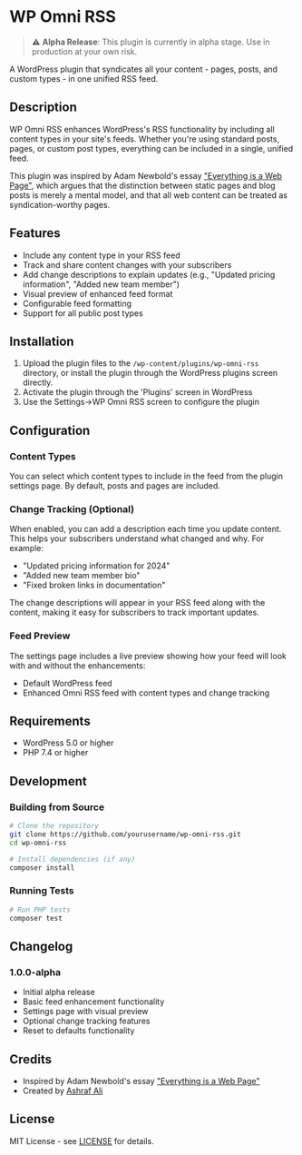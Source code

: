 # WP Omni RSS

> ⚠️ **Alpha Release**: This plugin is currently in alpha stage. Use in production at your own risk.

A WordPress plugin that syndicates all your content - pages, posts, and custom types - in one unified RSS feed.

## Description

WP Omni RSS enhances WordPress's RSS functionality by including all content types in your site's feeds. Whether you're using standard posts, pages, or custom post types, everything can be included in a single, unified feed.

This plugin was inspired by Adam Newbold's essay ["Everything is a Web Page"](https://notes.neatnik.net/2025/01/everything-is-a-web-page), which argues that the distinction between static pages and blog posts is merely a mental model, and that all web content can be treated as syndication-worthy pages.

## Features

* Include any content type in your RSS feed
* Track and share content changes with your subscribers
* Add change descriptions to explain updates (e.g., "Updated pricing information", "Added new team member")
* Visual preview of enhanced feed format
* Configurable feed formatting
* Support for all public post types

## Installation

1. Upload the plugin files to the `/wp-content/plugins/wp-omni-rss` directory, or install the plugin through the WordPress plugins screen directly.
2. Activate the plugin through the 'Plugins' screen in WordPress
3. Use the Settings->WP Omni RSS screen to configure the plugin

## Configuration

### Content Types
You can select which content types to include in the feed from the plugin settings page. By default, posts and pages are included.

### Change Tracking (Optional)
When enabled, you can add a description each time you update content. This helps your subscribers understand what changed and why. For example:
- "Updated pricing information for 2024"
- "Added new team member bio"
- "Fixed broken links in documentation"

The change descriptions will appear in your RSS feed along with the content, making it easy for subscribers to track important updates.

### Feed Preview
The settings page includes a live preview showing how your feed will look with and without the enhancements:
- Default WordPress feed
- Enhanced Omni RSS feed with content types and change tracking

## Requirements

- WordPress 5.0 or higher
- PHP 7.4 or higher

## Development

### Building from Source

```bash
# Clone the repository
git clone https://github.com/yourusername/wp-omni-rss.git
cd wp-omni-rss

# Install dependencies (if any)
composer install
```

### Running Tests

```bash
# Run PHP tests
composer test
```

## Changelog

### 1.0.0-alpha
* Initial alpha release
* Basic feed enhancement functionality
* Settings page with visual preview
* Optional change tracking features
* Reset to defaults functionality

## Credits

* Inspired by Adam Newbold's essay ["Everything is a Web Page"](https://notes.neatnik.net/2025/01/everything-is-a-web-page)
* Created by [Ashraf Ali](https://ashrafali.net)

## License

MIT License - see [LICENSE](LICENSE) for details. 